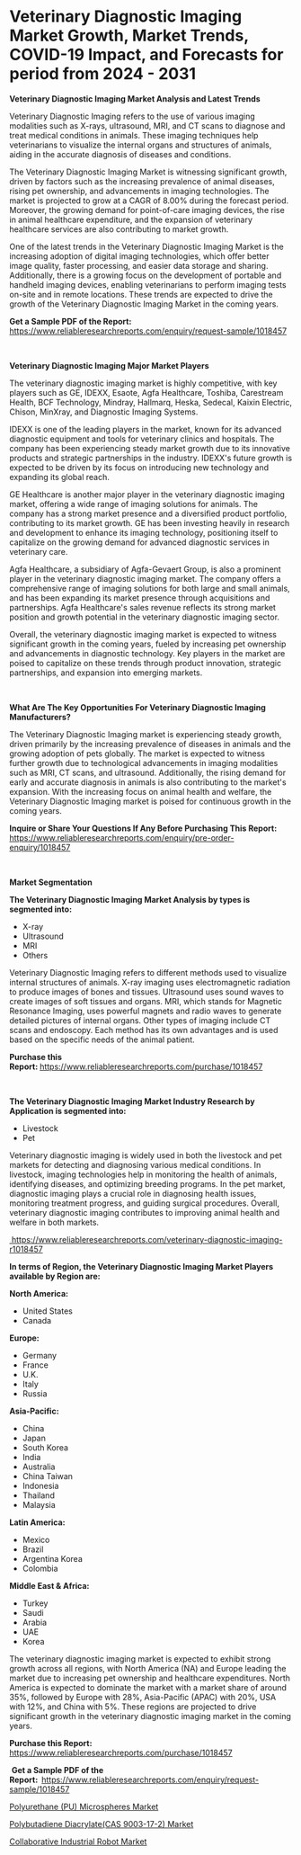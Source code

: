 <p><h1>Veterinary Diagnostic Imaging Market Growth, Market Trends, COVID-19 Impact, and Forecasts for period from 2024 - 2031</h1></p><p><strong>Veterinary Diagnostic Imaging Market Analysis and Latest Trends</strong></p>
<p><p>Veterinary Diagnostic Imaging refers to the use of various imaging modalities such as X-rays, ultrasound, MRI, and CT scans to diagnose and treat medical conditions in animals. These imaging techniques help veterinarians to visualize the internal organs and structures of animals, aiding in the accurate diagnosis of diseases and conditions.</p><p>The Veterinary Diagnostic Imaging Market is witnessing significant growth, driven by factors such as the increasing prevalence of animal diseases, rising pet ownership, and advancements in imaging technologies. The market is projected to grow at a CAGR of 8.00% during the forecast period. Moreover, the growing demand for point-of-care imaging devices, the rise in animal healthcare expenditure, and the expansion of veterinary healthcare services are also contributing to market growth.</p><p>One of the latest trends in the Veterinary Diagnostic Imaging Market is the increasing adoption of digital imaging technologies, which offer better image quality, faster processing, and easier data storage and sharing. Additionally, there is a growing focus on the development of portable and handheld imaging devices, enabling veterinarians to perform imaging tests on-site and in remote locations. These trends are expected to drive the growth of the Veterinary Diagnostic Imaging Market in the coming years.</p></p>
<p><strong>Get a Sample PDF of the Report:&nbsp;</strong> <a href="https://www.reliableresearchreports.com/enquiry/request-sample/1018457">https://www.reliableresearchreports.com/enquiry/request-sample/1018457</a></p>
<p>&nbsp;</p>
<p><strong>Veterinary Diagnostic Imaging Major Market Players</strong></p>
<p><p>The veterinary diagnostic imaging market is highly competitive, with key players such as GE, IDEXX, Esaote, Agfa Healthcare, Toshiba, Carestream Health, BCF Technology, Mindray, Hallmarq, Heska, Sedecal, Kaixin Electric, Chison, MinXray, and Diagnostic Imaging Systems. </p><p>IDEXX is one of the leading players in the market, known for its advanced diagnostic equipment and tools for veterinary clinics and hospitals. The company has been experiencing steady market growth due to its innovative products and strategic partnerships in the industry. IDEXX's future growth is expected to be driven by its focus on introducing new technology and expanding its global reach.</p><p>GE Healthcare is another major player in the veterinary diagnostic imaging market, offering a wide range of imaging solutions for animals. The company has a strong market presence and a diversified product portfolio, contributing to its market growth. GE has been investing heavily in research and development to enhance its imaging technology, positioning itself to capitalize on the growing demand for advanced diagnostic services in veterinary care.</p><p>Agfa Healthcare, a subsidiary of Agfa-Gevaert Group, is also a prominent player in the veterinary diagnostic imaging market. The company offers a comprehensive range of imaging solutions for both large and small animals, and has been expanding its market presence through acquisitions and partnerships. Agfa Healthcare's sales revenue reflects its strong market position and growth potential in the veterinary diagnostic imaging sector.</p><p>Overall, the veterinary diagnostic imaging market is expected to witness significant growth in the coming years, fueled by increasing pet ownership and advancements in diagnostic technology. Key players in the market are poised to capitalize on these trends through product innovation, strategic partnerships, and expansion into emerging markets.</p></p>
<p>&nbsp;</p>
<p><strong>What Are The Key Opportunities For Veterinary Diagnostic Imaging Manufacturers?</strong></p>
<p><p>The Veterinary Diagnostic Imaging market is experiencing steady growth, driven primarily by the increasing prevalence of diseases in animals and the growing adoption of pets globally. The market is expected to witness further growth due to technological advancements in imaging modalities such as MRI, CT scans, and ultrasound. Additionally, the rising demand for early and accurate diagnosis in animals is also contributing to the market's expansion. With the increasing focus on animal health and welfare, the Veterinary Diagnostic Imaging market is poised for continuous growth in the coming years.</p></p>
<p><strong>Inquire or Share Your Questions If Any Before Purchasing This Report:</strong> <a href="https://www.reliableresearchreports.com/enquiry/pre-order-enquiry/1018457">https://www.reliableresearchreports.com/enquiry/pre-order-enquiry/1018457</a></p>
<p>&nbsp;</p>
<p><strong>Market Segmentation</strong></p>
<p><strong>The Veterinary Diagnostic Imaging Market Analysis by types is segmented into:</strong></p>
<p><ul><li>X-ray</li><li>Ultrasound</li><li>MRI</li><li>Others</li></ul></p>
<p><p>Veterinary Diagnostic Imaging refers to different methods used to visualize internal structures of animals. X-ray imaging uses electromagnetic radiation to produce images of bones and tissues. Ultrasound uses sound waves to create images of soft tissues and organs. MRI, which stands for Magnetic Resonance Imaging, uses powerful magnets and radio waves to generate detailed pictures of internal organs. Other types of imaging include CT scans and endoscopy. Each method has its own advantages and is used based on the specific needs of the animal patient.</p></p>
<p><strong>Purchase this Report:&nbsp;</strong><a href="https://www.reliableresearchreports.com/purchase/1018457">https://www.reliableresearchreports.com/purchase/1018457</a></p>
<p>&nbsp;</p>
<p><strong>The Veterinary Diagnostic Imaging Market Industry Research by Application is segmented into:</strong></p>
<p><ul><li>Livestock</li><li>Pet</li></ul></p>
<p><p>Veterinary diagnostic imaging is widely used in both the livestock and pet markets for detecting and diagnosing various medical conditions. In livestock, imaging technologies help in monitoring the health of animals, identifying diseases, and optimizing breeding programs. In the pet market, diagnostic imaging plays a crucial role in diagnosing health issues, monitoring treatment progress, and guiding surgical procedures. Overall, veterinary diagnostic imaging contributes to improving animal health and welfare in both markets.</p></p>
<p><a href="https://www.reliableresearchreports.com/veterinary-diagnostic-imaging-r1018457">&nbsp;https://www.reliableresearchreports.com/veterinary-diagnostic-imaging-r1018457</a></p>
<p><strong>In terms of Region, the Veterinary Diagnostic Imaging Market Players available by Region are:</strong></p>
<p>
    <p> <strong> North America: </strong>
        <ul>
            <li>United States</li>
            <li>Canada</li>
        </ul>
        </p> 
    <p> <strong> Europe: </strong>
        <ul>
            <li>Germany</li>
            <li>France</li>
            <li>U.K.</li>
            <li>Italy</li>
            <li>Russia</li>
        </ul>
        </p> 
    <p> <strong> Asia-Pacific: </strong>
        <ul>
            <li>China</li>
            <li>Japan</li>
            <li>South Korea</li>
            <li>India</li>
            <li>Australia</li>
            <li>China Taiwan</li>
            <li>Indonesia</li>
            <li>Thailand</li>
            <li>Malaysia</li>
        </ul>
        </p> 
    <p> <strong> Latin America: </strong>
        <ul>
            <li>Mexico</li>
            <li>Brazil</li>
            <li>Argentina Korea</li>
            <li>Colombia</li>
        </ul>
        </p> 
    <p> <strong> Middle East & Africa: </strong>
        <ul>
            <li>Turkey</li>
            <li>Saudi</li>
            <li>Arabia</li>
            <li>UAE</li>
            <li>Korea</li>
        </ul>
    </p>
    </p>
<p><p>The veterinary diagnostic imaging market is expected to exhibit strong growth across all regions, with North America (NA) and Europe leading the market due to increasing pet ownership and healthcare expenditures. North America is expected to dominate the market with a market share of around 35%, followed by Europe with 28%, Asia-Pacific (APAC) with 20%, USA with 12%, and China with 5%. These regions are projected to drive significant growth in the veterinary diagnostic imaging market in the coming years.</p></p>
<p><strong>Purchase this Report: </strong><a href="https://www.reliableresearchreports.com/purchase/1018457">https://www.reliableresearchreports.com/purchase/1018457</a></p>
<p>&nbsp;<strong>Get a Sample PDF of the Report:&nbsp;&nbsp;</strong><a href="https://www.reliableresearchreports.com/enquiry/request-sample/1018457">https://www.reliableresearchreports.com/enquiry/request-sample/1018457</a></p>
<p><strong></strong></p>
<p><p><a href="https://issuu.com/reportprime-2/docs/polyurethane-pu-microspheres-market-size-2030.pptx">Polyurethane (PU) Microspheres Market</a></p><p><a href="https://sulfuric-clavicle-d39.notion.site/Polybutadiene-Diacrylate-CAS-9003-17-2-Market-Size-Reveals-the-Best-Marketing-Channels-In-Global-In-d11678bbc3984923be9fd0b990678f14">Polybutadiene Diacrylate(CAS 9003-17-2) Market</a></p><p><a href="https://view.publitas.com/reportprime-1/collaborative-industrial-robot-market-size-reveals-the-best-marketing-channels-in-global-industry/">Collaborative Industrial Robot Market</a></p></p>